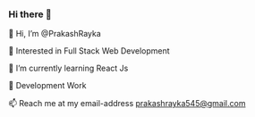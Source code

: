 ### Hi there 👋

👋 Hi, I’m @PrakashRayka

👀 Interested in Full Stack Web Development

🌱 I’m currently learning React Js

💞️ Development Work

📫 Reach me at my email-address prakashrayka545@gmail.com
